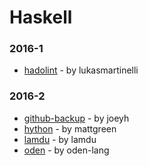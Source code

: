 # Haskell


### 2016-1
- [hadolint](https://github.com/lukasmartinelli/hadolint) - by lukasmartinelli

### 2016-2
- [github-backup](https://github.com/joeyh/github-backup) - by joeyh
- [hython](https://github.com/mattgreen/hython) - by mattgreen
- [lamdu](https://github.com/lamdu/lamdu) - by lamdu
- [oden](https://github.com/oden-lang/oden) - by oden-lang
